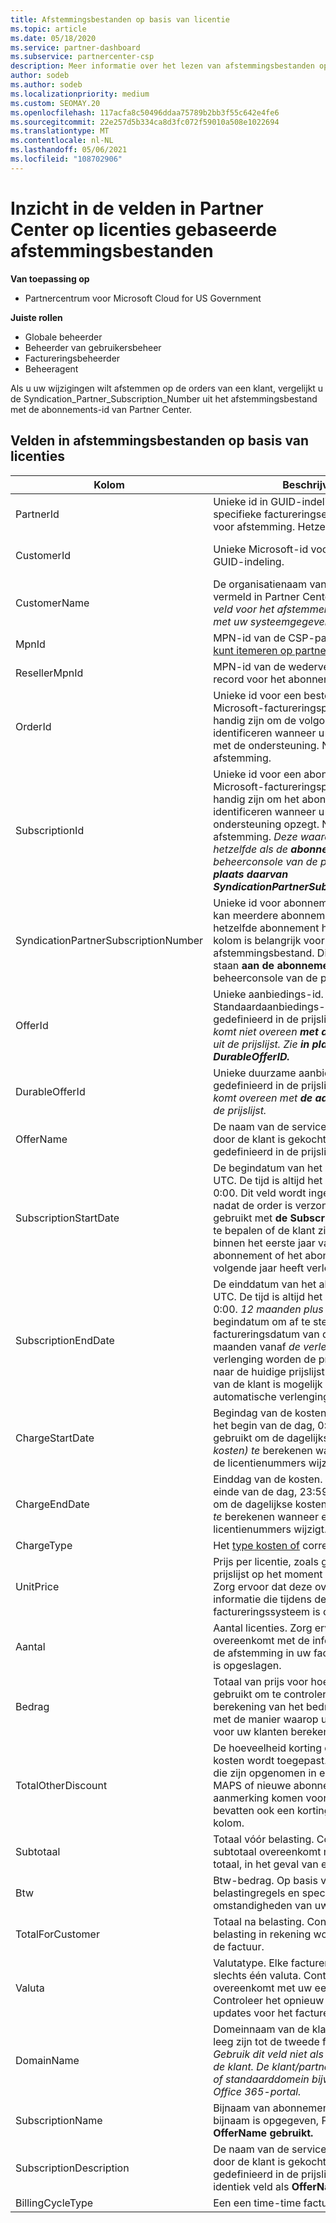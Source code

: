 ```yaml
---
title: Afstemmingsbestanden op basis van licentie
ms.topic: article
ms.date: 05/18/2020
ms.service: partner-dashboard
ms.subservice: partnercenter-csp
description: Meer informatie over het lezen van afstemmingsbestanden op basis van licenties in Partner Center. In dit artikel wordt uitgelegd wat de betekenis is van elk veld in uw op licenties gebaseerde reconbestand.
author: sodeb
ms.author: sodeb
ms.localizationpriority: medium
ms.custom: SEOMAY.20
ms.openlocfilehash: 117acfa8c50496ddaa75789b2bb3f55c642e4fe6
ms.sourcegitcommit: 22e257d5b334ca8d3fc072f59010a508e1022694
ms.translationtype: MT
ms.contentlocale: nl-NL
ms.lasthandoff: 05/06/2021
ms.locfileid: "108702906"
---
```

# <a name="understand-the-fields-in-partner-center-license-based-reconciliation-files"></a>Inzicht in de velden in Partner Center op licenties gebaseerde afstemmingsbestanden

**Van toepassing op**

- Partnercentrum voor Microsoft Cloud for US Government

**Juiste rollen**

- Globale beheerder
- Beheerder van gebruikersbeheer
- Factureringsbeheerder
- Beheeragent

Als u uw wijzigingen wilt afstemmen  op de orders van een klant, vergelijkt u de Syndication_Partner_Subscription_Number uit het afstemmingsbestand met de abonnements-id van Partner Center. 

## <a name="fields-in-license-based-reconciliation-files"></a>Velden in afstemmingsbestanden op basis van licenties

| Kolom | Beschrijving | Voorbeeldwaarde |
| ------ | ----------- | ------------ |
| PartnerId | Unieke id in GUID-indeling voor een specifieke factureringsentiteit. Niet vereist voor afstemming. Hetzelfde in alle rijen. | *8ddd03642-test-test-test-46b58d356b4e* |
| CustomerId | Unieke Microsoft-id voor de klant in GUID-indeling. | *12ABCD34-001A-BCD2-987C-3210ABCD5678* |
| CustomerName | De organisatienaam van de klant, zoals vermeld in Partner Center. *Zeer belangrijk veld voor het afstemmen van de factuur met uw systeemgegevens.* | *Testklant A* |
| MpnId | MPN-id van de CSP-partner. Zie [hoe u kunt itemeren op partner](use-the-reconciliation-files.md#itemize-reconciliation-files-by-partner). | *4390934* |
| ResellerMpnId | MPN-id van de wederverkoper van record voor het abonnement.  |
| OrderId | Unieke id voor een bestelling in het Microsoft-factureringsplatform. Kan handig zijn om de volgorde te identificeren wanneer u contact opstelt met de ondersteuning. Niet gebruikt voor afstemming. | *566890604832738111* |
| SubscriptionId | Unieke id voor een abonnement in het Microsoft-factureringsplatform. Kan handig zijn om het abonnement te identificeren wanneer u contact op met de ondersteuning opzegt. Niet gebruikt voor afstemming. *Deze waarde is niet hetzelfde als de **abonnements-id** in de beheerconsole van de partner. Zie in **plaats daarvan SyndicationPartnerSubscriptionNumber.*** | *usCBMgAAAAAAAAIA* |
| SyndicationPartnerSubscriptionNumber | Unieke id voor abonnementen. Een klant kan meerdere abonnementen voor hetzelfde abonnement hebben. Deze kolom is belangrijk voor de analyse van afstemmingsbestand. Dit veld wordt toe te staan **aan de abonnements-id** in de beheerconsole van de partner. | *fb977ab5-test-test-test-24c8d9591708* |
| OfferId | Unieke aanbiedings-id. Standaardaanbiedings-id, zoals gedefinieerd in de prijslijst. *Deze waarde komt niet overeen **met de aanbiedings-id** uit de prijslijst. Zie **in plaats daarvan DurableOfferID.*** | *FE616D64-E9A8-40EF-843F-152E9BBEF3D1* |
| DurableOfferId | Unieke duurzame aanbiedings-id, zoals gedefinieerd in de prijslijst. *Deze waarde komt overeen met **de aanbiedings-id** uit de prijslijst.* | *1017D7F3-6D7F-4BFA-BDD8-79BC8F104E0C* |
| OfferName | De naam van de serviceaanbieding die door de klant is gekocht, zoals gedefinieerd in de prijslijst. | *Microsoft Office 365 (abonnement E3)* |
| SubscriptionStartDate | De begindatum van het abonnement in UTC. De tijd is altijd het begin van de dag, 0:00. Dit veld wordt ingesteld op de dag nadat de order is verzonden. Wordt gebruikt met **de SubscriptionEndDate** om te bepalen of de klant zich nog steeds binnen het eerste jaar van het abonnement of het abonnement voor het volgende jaar heeft verlengd. | *2/1/2019 0:00* |
| SubscriptionEndDate | De einddatum van het abonnement in UTC. De tijd is altijd het begin van de dag, 0:00. *12 maanden plus x **dagen*** na de begindatum om af te stemmen met de factureringsdatum van de partner of 12 maanden vanaf *de verlengingsdatum.* Bij verlenging worden de prijzen bijgewerkt naar de huidige prijslijst. Communicatie van de klant is mogelijk vereist voor automatische verlenging. | *2/1/2019 0:00* |
| ChargeStartDate | Begindag van de kosten. De tijd is altijd het begin van de dag, 0:00. Wordt gebruikt om de dagelijkse kosten *(pro rata kosten) te* berekenen wanneer een klant de licentienummers wijzigt. | *2/1/2019 0:00* |
| ChargeEndDate | Einddag van de kosten. De tijd is altijd het einde van de dag, 23:59. Wordt gebruikt om de dagelijkse kosten *(pro rata kosten) te* berekenen wanneer een klant de licentienummers wijzigt. | *2/28/2019 23:59* |
| ChargeType | Het [type kosten of](recon-file-charge-types.md) correctie. | Zie [Kostentypen.](recon-file-charge-types.md) |
| UnitPrice | Prijs per licentie, zoals gepubliceerd in de prijslijst op het moment van aankoop. Zorg ervoor dat deze overeenkomt met de informatie die tijdens de afstemming in uw factureringssysteem is opgeslagen. | *6.82* |
| Aantal | Aantal licenties. Zorg ervoor dat deze overeenkomt met de informatie die tijdens de afstemming in uw factureringssysteem is opgeslagen. | *2* |
| Bedrag | Totaal van prijs voor hoeveelheid. Wordt gebruikt om te controleren of de berekening van het bedrag overeenkomt met de manier waarop u deze waarde voor uw klanten berekent. | *13.32* |
| TotalOtherDiscount | De hoeveelheid korting die op deze kosten wordt toegepast. Productlicenties die zijn opgenomen in een competentie, MAPS of nieuwe abonnementen die in aanmerking komen voor een incentive, bevatten ook een kortingsbedrag in deze kolom. | *2.32* |
| Subtotaal | Totaal vóór belasting. Controleert of uw subtotaal overeenkomt met het verwachte totaal, in het geval van een korting. | *11* |
| Btw | Btw-bedrag. Op basis van de belastingregels en specifieke omstandigheden van uw markt. | *0* |
| TotalForCustomer | Totaal na belasting. Controleert of er belasting in rekening wordt gebracht op de factuur. | *11* |
| Valuta | Valutatype. Elke factureringsentiteit heeft slechts één valuta. Controleer of deze overeenkomt met uw eerste factuur. Controleer het opnieuw na belangrijke updates voor het factureringsplatform. | *EUR* |
| DomainName | Domeinnaam van de klant. Dit veld kan leeg zijn tot de tweede factureringscyclus. *Gebruik dit veld niet als een unieke id voor de klant. De klant/partner kan het vanity- of standaarddomein bijwerken via de Office 365-portal.* | *example.onmicrosoft.com* |
| SubscriptionName | Bijnaam van abonnement. Als er geen bijnaam is opgegeven, Partner Center de **OfferName gebruikt.** | *PROJECT ONLINE* |
| SubscriptionDescription | De naam van de serviceaanbieding die door de klant is gekocht, zoals gedefinieerd in de prijslijst. (Dit is een identiek veld als **OfferName**.) | *PROJECT ONLINE PREMIUM ZONDER PROJECTCLIENT* |
| BillingCycleType | Een een time-time factureringsfrequentie.| *Maandelijks* |
